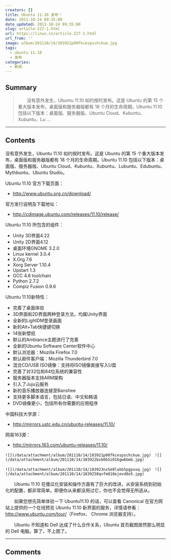 ```yaml
---
creators: []
title: Ubuntu 11.10 发布！
date: 2011-10-24 09:35:00
date_updated: 2011-10-24 09:35:00
slug: article-227-1.html
url: https://linux.cn/article-227-1.html
url_from: ''
image: album/201110/14/103921p00fkcespschckue.jpg
tags:
  - ubuntu 11.10
  - 发布
categories:
  - 新闻
---
```


## Summary

> 　　没有意外发生，Ubuntu 11.10 如约按时发布。这是 Ubuntu 的第 15 个重大版本发布，桌面版和服务器版都有 18 个月的生命周期。Ubuntu 11.10 包括以下版本：桌面版、服务器版、Ubuntu Cloud、Kubuntu、Xubuntu、Lu ...

***

<!-- more -->

## Contents

没有意外发生，Ubuntu 11.10 如约按时发布。这是 Ubuntu 的第 15 个重大版本发布，桌面版和服务器版都有 18 个月的生命周期。Ubuntu 11.10 包括以下版本：桌面版、服务器版、Ubuntu Cloud、Kubuntu、Xubuntu、Lubuntu、Edubuntu、Mythbuntu、Ubuntu Studio。

Ubuntu 11.10 官方下载页面：

* <http://www.ubuntu.org.cn/download/>

官方发行说明及下载地址：

* <http://cdimage.ubuntu.com/releases/11.10/release/>

Ubuntu 11.10 所包含的组件：

* Unity 3D界面4.22
* Unity 2D界面4.12
* 桌面环境GNOME 3.2.0
* Linux kernel 3.0.4
* X.Org 7.6
* Xorg Server 1.10.4
* Upstart 1.3
* GCC 4.6 toolchain
* Python 2.7.2
* Compiz Fusion 0.9.6

Ubuntu 11.10新特性：

* 完善了桌面体验
* 3D界面和2D界面两种登录方法，均属Unity界面
* 全新的LightDM登录画面
* 新的Alt+Tab快捷键切换
* 14张新壁纸
* 默认的Ambiance主题进行了完善
* 全新的Ubuntu Software Center软件中心
* 默认浏览器：Mozilla Firefox 7.0
* 默认邮件客户端：Mozilla Thunderbird 7.0
* 混合CD/USB ISO镜像：支持将ISO镜像直接写入U盘
* 完善了对32位和64位系统的兼容性
* 服务器版本支持ARM架构
* 引入了Juju云服务
* 新的音乐播放器连接至Banshee
* 支持更多脚本语言，包括日语、中文和韩语
* DVD镜像更小，包括所有你需要的应用程序

中国科技大学源：

* <http://mirrors.ustc.edu.cn/ubuntu-releases/11.10/>

网易163源：

* <http://mirrors.163.com/ubuntu-releases/11.10/>

`![](/data/attachment/album/201110/14/103921p00fkcespschckue.jpg)　![](/data/attachment/album/201110/14/103922bxb0b5z016gw6bmb.jpg)`

`![](/data/attachment/album/201110/14/103923nx5e8lakb5pgpxxq.jpg)　![](/data/attachment/album/201110/14/1039258qvfm818ejevd8o5.jpg)`

　　Ubuntu 11.10 在傻瓜化安装和操作方面有了巨大的改进，从安装系统到初始化的配置，都非常简单。即便你从来都没用过它，你也不会觉得无所适从。

　　如果您想先简单体验一下 Ubuntu11.10 的话，可以查看 Canonical 在官方网站上提供的一个在线预览 Ubuntu 11.10 新界面的服务，详情请参看：<http://www.ubuntu.com/tour/>（Firefox、 Chrome 浏览器支持）。

　　Ubuntu 不知道和 Dell 达成了什么合作关系，Ubuntu 首页截图居然那么明显的 Dell 电脑。算了，不上图了。

***

## Comments
